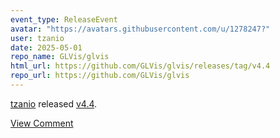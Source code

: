 ```yaml
---
event_type: ReleaseEvent
avatar: "https://avatars.githubusercontent.com/u/1278247?"
user: tzanio
date: 2025-05-01
repo_name: GLVis/glvis
html_url: https://github.com/GLVis/glvis/releases/tag/v4.4
repo_url: https://github.com/GLVis/glvis
---
```


<a href='https://github.com/tzanio' target='_blank'>tzanio</a> released <a href='https://github.com/GLVis/glvis/releases/tag/v4.4' target='_blank'>v4.4</a>.

<small></small><a href='https://github.com/GLVis/glvis/releases/tag/v4.4' target='_blank'>View Comment</a>